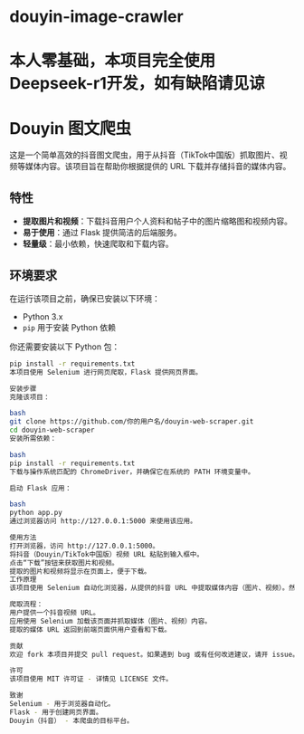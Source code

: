 # douyin-image-crawler
# 本人零基础，本项目完全使用Deepseek-r1开发，如有缺陷请见谅
# Douyin 图文爬虫

这是一个简单高效的抖音图文爬虫，用于从抖音（TikTok中国版）抓取图片、视频等媒体内容。该项目旨在帮助你根据提供的 URL 下载并存储抖音的媒体内容。

## 特性

- **提取图片和视频**：下载抖音用户个人资料和帖子中的图片缩略图和视频内容。
- **易于使用**：通过 Flask 提供简洁的后端服务。
- **轻量级**：最小依赖，快速爬取和下载内容。

## 环境要求

在运行该项目之前，确保已安装以下环境：

- Python 3.x
- `pip` 用于安装 Python 依赖

你还需要安装以下 Python 包：

```bash
pip install -r requirements.txt
本项目使用 Selenium 进行网页爬取，Flask 提供网页界面。

安装步骤
克隆该项目：

bash
git clone https://github.com/你的用户名/douyin-web-scraper.git
cd douyin-web-scraper
安装所需依赖：

bash
pip install -r requirements.txt
下载与操作系统匹配的 ChromeDriver，并确保它在系统的 PATH 环境变量中。

启动 Flask 应用：

bash
python app.py
通过浏览器访问 http://127.0.0.1:5000 来使用该应用。

使用方法
打开浏览器，访问 http://127.0.0.1:5000。
将抖音（Douyin/TikTok中国版）视频 URL 粘贴到输入框中。
点击“下载”按钮来获取图片和视频。
提取的图片和视频将显示在页面上，便于下载。
工作原理
该项目使用 Selenium 自动化浏览器，从提供的抖音 URL 中提取媒体内容（图片、视频）。然后通过网页界面将提取的媒体显示出来，供用户下载。

爬取流程：
用户提供一个抖音视频 URL。
应用使用 Selenium 加载该页面并抓取媒体（图片、视频）内容。
提取的媒体 URL 返回到前端页面供用户查看和下载。

贡献
欢迎 fork 本项目并提交 pull request。如果遇到 bug 或有任何改进建议，请开 issue。

许可
该项目使用 MIT 许可证 - 详情见 LICENSE 文件。

致谢
Selenium - 用于浏览器自动化。
Flask - 用于创建网页界面。
Douyin（抖音） - 本爬虫的目标平台。
